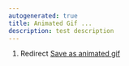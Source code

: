 ```yaml
---
autogenerated: true
title: Animated Gif ...
description: test description
---
```


1.  Redirect [Save as animated gif](/plugins/save-as-animated-gif)
